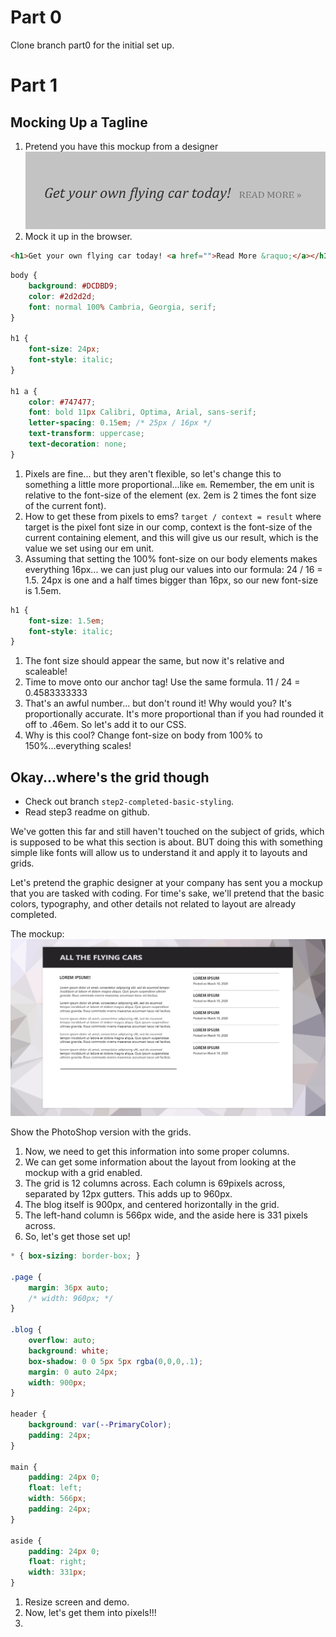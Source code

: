 # Part 0
Clone branch part0 for the initial set up.


# Part 1

## Mocking Up a Tagline
1. Pretend you have this mockup from a designer
![tagline mockup](./images/tagline.png)
1. Mock it up in the browser.
```html
<h1>Get your own flying car today! <a href="">Read More &raquo;</a></h1>
```

```css
body {
    background: #DCDBD9;
    color: #2d2d2d;
    font: normal 100% Cambria, Georgia, serif;
}

h1 {
    font-size: 24px;
    font-style: italic;
}

h1 a {
    color: #747477;
    font: bold 11px Calibri, Optima, Arial, sans-serif;
    letter-spacing: 0.15em; /* 25px / 16px */
    text-transform: uppercase;
    text-decoration: none;
}
```
1. Pixels are fine... but they aren't flexible, so let's change this to something a little more
proportional...like `em`. Remember, the em unit is relative to the font-size of the element (ex. 2em is 2 times the font size of the current font).
1. How to get these from pixels to ems? `target / context = result` where target is the pixel font size in our comp, context is the font-size of the current containing element, and this will give us our result, which is the value we set using our em unit.
1. Assuming that setting the 100% font-size on our body elements makes everything 16px... we can just plug our values into our formula: 24 / 16 = 1.5. 24px is one and a half times bigger than 16px, so our new font-size is 1.5em.

```css
h1 {
    font-size: 1.5em;
    font-style: italic;
}
```
1. The font size should appear the same, but now it's relative and scaleable!
1. Time to move onto our anchor tag! Use the same formula. 11 / 24 = 0.4583333333
1. That's an awful number... but don't round it! Why would you? It's proportionally accurate. It's more proportional than if you had rounded it off to .46em. So let's add it to our CSS.
1. Why is this cool? Change font-size on body from 100% to 150%...everything scales!

## Okay...where's the grid though
- Check out branch `step2-completed-basic-styling`.
- Read step3 readme on github.

We've gotten this far and still haven't touched on the subject of grids, which is supposed to be what this section is about. BUT doing this with something simple like fonts will allow us to understand it and apply it to layouts and grids.

Let's pretend the graphic designer at your company has sent you a mockup that you are tasked with coding. For time's sake, we'll pretend that the basic colors, typography, and other details not related to layout are already completed.

The mockup:
![the mockup of the new blog page](./images/blogpost.png)

Show the PhotoShop version with the grids.

1. Now, we need to get this information into some proper columns.
1. We can get some information about the layout from looking at the mockup with a grid enabled.
1. The grid is 12 columns across. Each column is 69pixels across, separated by 12px gutters. This adds up to 960px. 
1. The blog itself is 900px, and centered horizontally in the grid.
1. The left-hand column is 566px wide, and the aside here is 331 pixels across.
1. So, let's get those set up!

```css
* { box-sizing: border-box; }

.page {
    margin: 36px auto;
    /* width: 960px; */
}

.blog {
    overflow: auto;
    background: white;
    box-shadow: 0 0 5px 5px rgba(0,0,0,.1);
    margin: 0 auto 24px;
    width: 900px;
}

header {
    background: var(--PrimaryColor);
    padding: 24px;
}

main {
    padding: 24px 0;
    float: left;
    width: 566px;
    padding: 24px;
}

aside {
    padding: 24px 0;
    float: right;
    width: 331px;
}

```

1. Resize screen and demo.
1. Now, let's get them into pixels!!!
1. 